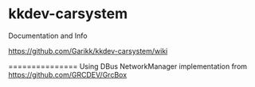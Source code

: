 # kkdev-carsystem
Documentation and Info

https://github.com/Garikk/kkdev-carsystem/wiki


===============
Using DBus NetworkManager implementation from
https://github.com/GRCDEV/GrcBox

